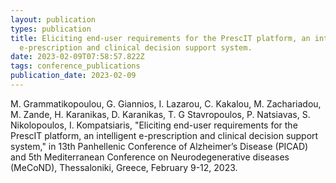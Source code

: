 ```yaml
---
layout: publication
types: publication
title: Eliciting end-user requirements for the PrescIT platform, an intelligent
  e-prescription and clinical decision support system.
date: 2023-02-09T07:58:57.822Z
tags: conference_publications
publication_date: 2023-02-09
---
```

M. Grammatikopoulou, G. Giannios, I. Lazarou, C. Kakalou, M. Zachariadou, M. Zande, H. Karanikas, D. Karanikas, T. G Stavropoulos, P. Natsiavas, S. Nikolopoulos, I. Kompatsiaris, "Eliciting end-user requirements for the PrescIT platform, an intelligent e-prescription and clinical decision support system," in 13th Panhellenic Conference of Alzheimer’s Disease (PICAD) and 5th Mediterranean Conference on Neurodegenerative diseases (MeCoND), Thessaloniki, Greece, February 9-12, 2023.